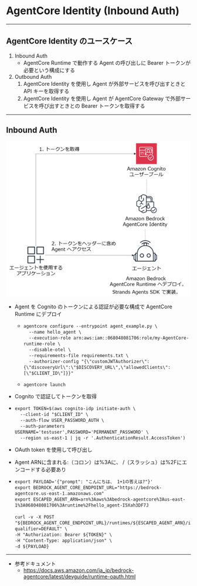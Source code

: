 # AgentCore Identity (Inbound Auth)

---
## AgentCore Identity のユースケース

1. Inbound Auth
    - AgentCore Runtime で動作する Agent の呼び出しに Bearer トークンが必要という構成にする
2. Outbound Auth
    1. AgentCore Identity を使用し Agent が外部サービスを呼び出すときと API キーを取得する
    2. AgentCore Identity を使用し Agent が AgentCore Gateway で外部サービスを呼び出すときとの Bearer トークンを取得する

---
## Inbound Auth

![inbound](images/identity_in.png)


  * Agent を Cognito のトークンによる認証が必要な構成で AgentCore Runtime にデプロイ
    - ```
      agentcore configure --entrypoint agent_example.py \
        --name hello_agent \
        --execution-role arn:aws:iam::068048081706:role/my-AgentCore-runtime-role \
        --disable-otel \
        --requirements-file requirements.txt \
        --authorizer-config "{\"customJWTAuthorizer\":{\"discoveryUrl\":\"$DISCOVERY_URL\",\"allowedClients\":[\"$CLIENT_ID\"]}}"
      ```

    - ```
      agentcore launch
      ```

*  Cognito で認証してトークンを取得

  - ```
    export TOKEN=$(aws cognito-idp initiate-auth \
      --client-id "$CLIENT_ID" \
      --auth-flow USER_PASSWORD_AUTH \
      --auth-parameters USERNAME='testuser',PASSWORD='PERMANENT_PASSWORD' \
      --region us-east-1 | jq -r '.AuthenticationResult.AccessToken')
    ```

*  OAuth token を使用して呼び出し

  - Agent ARNに含まれる:（コロン）は%3Aに、 /（スラッシュ）は%2Fにエンコードする必要あり

  - ```
    export PAYLOAD='{"prompt": "こんにちは、 1+1の答えは?"}'
    export BEDROCK_AGENT_CORE_ENDPOINT_URL="https://bedrock-agentcore.us-east-1.amazonaws.com"
    export ESCAPED_AGENT_ARN=arn%3Aaws%3Abedrock-agentcore%3Aus-east-1%3A068048081706%3Aruntime%2Fhello_agent-I5Xah3DF7J

    curl -v -X POST "${BEDROCK_AGENT_CORE_ENDPOINT_URL}/runtimes/${ESCAPED_AGENT_ARN}/invocations?qualifier=DEFAULT" \
    -H "Authorization: Bearer ${TOKEN}" \
    -H "Content-Type: application/json" \
    -d ${PAYLOAD}
    ```
---
* 参考ドキュメント
  - https://docs.aws.amazon.com/ja_jp/bedrock-agentcore/latest/devguide/runtime-oauth.html
